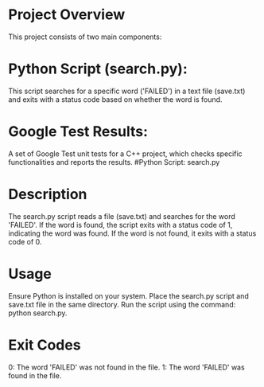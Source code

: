 # Project Overview

This project consists of two main components:

# Python Script (search.py): 

This script searches for a specific word ('FAILED') in a text file (save.txt) and exits with a status code based on whether the word is found.
# Google Test Results: 

A set of Google Test unit tests for a C++ project, which checks specific functionalities and reports the results.
#Python Script: search.py

# Description

The search.py script reads a file (save.txt) and searches for the word 'FAILED'. If the word is found, the script exits with a status code of 1, indicating the word was found. If the word is not found, it exits with a status code of 0.

# Usage
Ensure Python is installed on your system.
Place the search.py script and save.txt file in the same directory.
Run the script using the command: python search.py.
# Exit Codes
0: The word 'FAILED' was not found in the file.
1: The word 'FAILED' was found in the file.
